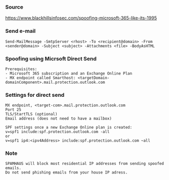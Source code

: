 ### Source
https://www.blackhillsinfosec.com/spoofing-microsoft-365-like-its-1995

### Send e-mail
```
Send-MailMessage -SmtpServer <rhost> -To <recipient@domain> -From <sender@domain> -Subject <subject> -Attachments <file> -BodyAsHTML
```

### Spoofing using Micrsoft Direct Send
```
Prerequisites:
- Microsoft 365 subscription and an Exchange Online Plan
- MX endpoint called Smarthost: <targetDomain-domainComponent>.mail.protection.outlook.com
```

### Settings for direct send
```
MX endpoint, <target-com>.mail.protection.outlook.com
Port 25
TLS/StartTLS (optional)
Email address (does not need to have a mailbox)

SPF settings once a new Exchange Online plan is created:
v=spf1 include:spf.protection.outlook.com -all
or
v=spf1 ip4:<ipv4Address> include:spf.protection.outlook.com ~all
```

### Note
```
SPAMHAUS will block most residential IP addresses from sending spoofed emails.
Do not send phishing emails from your house IP adress.
```


